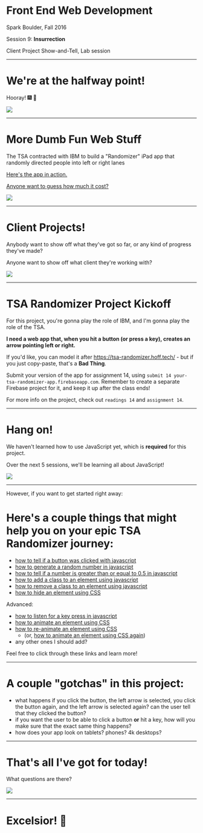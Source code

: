 # Front End Web Development

Spark Boulder, Fall 2016

Session 9: **Insurrection**

Client Project Show-and-Tell, Lab session

--------------------------------------------------------------------------------

# We're at the halfway point!

Hooray! 🎆 🍻

![](http://i.imgur.com/0fT67.jpg)

--------------------------------------------------------------------------------

# More Dumb Fun Web Stuff

The TSA contracted with IBM to build a "Randomizer" iPad app that randomly directed people into left or right lanes

[Here's the app in action.](https://www.youtube.com/watch?v=P_KmFJ2gGzw)

[Anyone want to guess how much it cost?](https://kev.inburke.com/kevin/tsa-randomizer-app-cost-336000/)

![](http://gifrific.com/wp-content/uploads/2013/01/Woody-Harrelson-Wiping-Tears-Money.gif)


--------------------------------------------------------------------------------

# Client Projects!

Anybody want to show off what they've got so far, or any kind of progress they've made?

Anyone want to show off what client they're working with?

![](http://scienceblogs.com.br/100nexos/files/2011/08/elmo_.gif)

--------------------------------------------------------------------------------

# TSA Randomizer Project Kickoff

For this project, you're gonna play the role of IBM, and I'm gonna play the role of the TSA.

**I need a web app that, when you hit a button (or press a key), creates an arrow pointing left or right.**

If you'd like, you can model it after <https://tsa-randomizer.hoff.tech/> - but if you just copy-paste, that's a **Bad Thing**.

Submit your version of the app for assignment 14, using `submit 14 your-tsa-randomizer-app.firebaseapp.com`. Remember to create a separate Firebase project for it, and keep it up after the class ends!

For more info on the project, check out `readings 14` and `assignment 14`.

--------------------------------------------------------------------------------

# Hang on!

We haven't learned how to use JavaScript yet, which is **required** for this project.

Over the next 5 sessions, we'll be learning all about JavaScript!

![](https://media.giphy.com/media/YFkpsHWCsNUUo/giphy.gif)

--------------------------------------------------------------------------------

However, if you want to get started right away:

# Here's a couple things that might help you on your epic TSA Randomizer journey:

-   [how to tell if a button was clicked with javascript](http://lmgtfy.com/?q=how+to+tell+if+a+button+was+clicked+with+javascript)
-   [how to generate a random number in javascript](http://lmgtfy.com/?q=how+to+generate+a+random+number+in+javascript)
-   [how to tell if a number is greater than or equal to 0.5 in javascript](http://lmgtfy.com/?q=how+to+tell+if+a+number+is+greater+than+or+equal+to+0.5+in+javascript)
-   [how to add a class to an element using javascript](http://lmgtfy.com/?q=how+to+add+a+class+to+an+element+using+javascript)
-   [how to remove a class to an element using javascript](http://lmgtfy.com/?q=how+to+remove+a+class+to+an+element+using+javascript)
-   [how to hide an element using CSS](http://lmgtfy.com/?q=how+to+hide+an+element+using+CSS)

Advanced:

-   [how to listen for a key press in javascript](http://lmgtfy.com/?q=how+to+listen+for+a+key+press+in+javascript)
-   [how to animate an element using CSS](http://lmgtfy.com/?q=how+to+animate+an+element+using+CSS)
-   [how to re-animate an element using CSS](http://lmgtfy.com/?q=how+to+re-animate+an+element+using+CSS)
    -   (or, [how to animate an element using CSS again](http://lmgtfy.com/?q=how+to+animate+an+element+using+CSS+again))
-	any other ones I should add?

Feel free to click through these links and learn more!

--------------------------------------------------------------------------------

# A couple "gotchas" in this project:

-   what happens if you click the button, the left arrow is selected, you click the button again, and the left arrow is selected again? can the user tell that they clicked the button?
-   if you want the user to be able to click a button **or** hit a key, how will you make sure that the exact same thing happens?
-   how does your app look on tablets? phones? 4k desktops?

--------------------------------------------------------------------------------

# That's all I've got for today!

What questions are there?

![](http://24.media.tumblr.com/tumblr_m0jcuyvWwq1rqfhi2o1_250.gif)

--------------------------------------------------------------------------------

# Excelsior! 🚀

